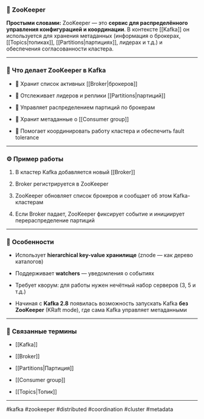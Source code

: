 ### 📄 **ZooKeeper**

**Простыми словами:** ZooKeeper — это **сервис для распределённого управления конфигурацией и координации**. В контексте [[Kafka]] он используется для хранения метаданных (информация о брокерах, [[Topics|топиках]], [[Partitions|партициях]], лидерах и т.д.) и обеспечения согласованности кластера.

---

### 🧩 **Что делает ZooKeeper в Kafka**

- 📌 Хранит список активных [[Broker|брокеров]]
    
- 📌 Отслеживает лидеров и реплики [[Partitions|партиций]]
    
- 📌 Управляет распределением партиций по брокерам
    
- 📌 Хранит метаданные о [[Consumer group]]
    
- 📌 Помогает координировать работу кластера и обеспечить fault tolerance
    

---

### ⚙️ **Пример работы**

1. В кластер Kafka добавляется новый [[Broker]]
    
2. Broker регистрируется в ZooKeeper
    
3. ZooKeeper обновляет список брокеров и сообщает об этом Kafka-кластерам
    
4. Если Broker падает, ZooKeeper фиксирует событие и инициирует перераспределение партиций
    

---

### 🧠 **Особенности**

- Использует **hierarchical key-value хранилище** (znode — как дерево каталогов)
    
- Поддерживает **watchers** — уведомления о событиях
    
- Требует кворум: для работы нужен нечётный набор серверов (3, 5 и т.д.)
    
- Начиная с **Kafka 2.8** появилась возможность запускать Kafka **без ZooKeeper** (KRaft mode), где сама Kafka управляет метаданными
    

---

### 🔗 **Связанные термины**

- [[Kafka]]
    
- [[Broker]]
    
- [[Partitions|Партиция]]
    
- [[Consumer group]]
    
- [[Topics|Топик]]
    

---

#kafka #zookeeper #distributed #coordination #cluster #metadata